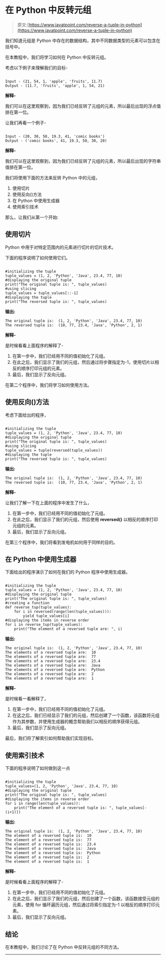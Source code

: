 # 在 Python 中反转元组

> 原文:[https://www.javatpoint.com/reverse-a-tuple-in-python](https://www.javatpoint.com/reverse-a-tuple-in-python)

我们知道元组是 Python 中存在的数据结构，其中不同数据类型的元素可以包含在括号中。

在本教程中，我们将学习如何在 Python 中反转元组。

考虑以下例子来理解我们的目标-

```

Input - (21, 54, 1, 'apple', 'fruits', 11.7)
Output - (11.7, 'fruits', 'apple', 1, 54, 21)

```

**解释-**

我们可以在这里观察到，因为我们已经反转了元组的元素，所以最后出现的浮点值排在第一位。

让我们再看一个例子-

```

Input - (20, 30, 50, 19.3, 41, 'comic books')
Output - ('comic books', 41, 19.3, 50, 30, 20)

```

**解释-**

我们可以在这里观察到，因为我们已经反转了元组的元素，所以最后出现的字符串值排在第一位。

我们将使用下面的方法来反转 Python 中的元组，

1.  使用切片
2.  使用反向()方法
3.  在 Python 中使用生成器
4.  使用索引技术

那么，让我们从第一个开始:

## 使用切片

Python 中用于对特定范围内的元素进行切片的切片技术。

下面的程序说明了如何使用它们。

```

#initializing the tuple
tuple_values = (1, 2, 'Python', 'Java', 23.4, 77, 10)
#displaying the original tuple
print("The original tuple is: ", tuple_values)
#using slicing
tuple_values = tuple_values[::-1]
#displaying the tuple
print("The reversed tuple is: ", tuple_values)

```

**输出:**

```
The original tuple is:  (1, 2, 'Python', 'Java', 23.4, 77, 10)
The reversed tuple is:  (10, 77, 23.4, 'Java', 'Python', 2, 1)

```

**解释-**

是时候看看上面程序的解释了-

1.  在第一步中，我们已经用不同的值初始化了元组。
2.  在此之后，我们显示了我们的元组，然后通过将步骤指定为-1，使用切片以相反的顺序打印元组的元素。
3.  最后，我们显示了反向元组。

在第二个程序中，我们将学习如何使用方法。

## 使用反向()方法

考虑下面给出的程序，

```

#initializing the tuple
tuple_values = (1, 2, 'Python', 'Java', 23.4, 77, 10)
#displaying the original tuple
print("The original tuple is: ", tuple_values)
#using slicing
tuple_values = tuple(reversed(tuple_values))
#displaying the tuple
print("The reversed tuple is: ", tuple_values)

```

**输出:**

```
The original tuple is:  (1, 2, 'Python', 'Java', 23.4, 77, 10)
The reversed tuple is:  (10, 77, 23.4, 'Java', 'Python', 2, 1)

```

**解释-**

让我们了解一下在上面的程序中发生了什么，

1.  在第一步中，我们已经用不同的值初始化了元组。
2.  在此之后，我们显示了我们的元组，然后使用 **reversed()** 以相反的顺序打印元组的元素。
3.  最后，我们显示了反向元组。

在第三个程序中，我们将看到发电机如何用于同样的目的。

## 在 Python 中使用生成器

下面给出的程序演示了如何在我们的 Python 程序中使用生成器。

```

#initializing the tuple
tuple_values = (1, 2, 'Python', 'Java', 23.4, 77, 10)
#displaying the original tuple
print("The original tuple is: ", tuple_values)
#creating a function
def reverse_tup(tuple_values):
    for i in reversed(range(len(tuple_values))):
        yield tuple_values[i]
#displaying the items in reverse order
for i in reverse_tup(tuple_values):
    print("The element of a reversed tuple are: ", i)

```

**输出:**

```
The original tuple is:  (1, 2, 'Python', 'Java', 23.4, 77, 10)
The elements of a reversed tuple are:  10
The elements of a reversed tuple are:  77
The elements of a reversed tuple are:  23.4
The elements of a reversed tuple are:  Java
The elements of a reversed tuple are:  Python
The elements of a reversed tuple are:  2
The elements of a reversed tuple are:  1

```

**解释-**

是时候看一看解释了，

1.  在第一步中，我们已经用不同的值初始化了元组。
2.  在这之后，我们已经显示了我们的元组，然后创建了一个函数，该函数将元组作为其参数，并使用生成器的概念帮助我们以相反的顺序获得元组。
3.  最后，我们显示了反向元组。

最后，我们将了解索引如何帮助我们实现目标。

## 使用索引技术

下面的程序说明了如何做到这一点

```

#initializing the tuple
tuple_values=(1, 2, 'Python', 'Java', 23.4, 77, 10)
#displaying the original tuple
print("The original tuple is: ", tuple_values)
#displaying the items in reverse order
for i in range(len(tuple_values)):
    print("The element of a reversed tuple is: ", tuple_values[-(i+1)])

```

**输出:**

```
The original tuple is:  (1, 2, 'Python', 'Java', 23.4, 77, 10)
The element of a reversed tuple is:  10
The element of a reversed tuple is:  77
The element of a reversed tuple is:  23.4
The element of a reversed tuple is:  Java
The element of a reversed tuple is:  Python
The element of a reversed tuple is:  2
The element of a reversed tuple is:  1

```

**解释-**

是时候看看上面程序的解释了-

1.  在第一步中，我们已经用不同的值初始化了元组。
2.  在此之后，我们显示了我们的元组，然后创建了一个函数，该函数接受元组的元素，使用 for 循环遍历元组，然后通过将索引指定为-1 以相反的顺序打印元素。
3.  最后，我们显示了反向元组。

## 结论

在本教程中，我们讨论了在 Python 中反转元组的不同方法。

* * *